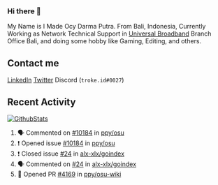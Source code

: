 ### Hi there 👋

My Name is I Made Ocy Darma Putra. From Bali, Indonesia, Currently Working as Network Technical Support in [Universal Broadband](https://universal.net.id) Branch Office Bali, and doing some hobby like Gaming, Editing, and others.

## Contact me

[LinkedIn](https://linkedin.com/in/troke) [Twitter](https://twitter.com/darma_ochi) Discord (`troke.id#0027`)

## Recent Activity

[![GithubStats](https://github-readme-stats.vercel.app/api?username=troke12&show_icons=true)](https://github.com/troke12)

<!--START_SECTION:activity-->
1. 🗣 Commented on [#10184](https://github.com//ppy/osu/issues/10184) in [ppy/osu](https://github.com//ppy/osu)
2. ❗️ Opened issue [#10184](https://github.com//ppy/osu/issues/10184) in [ppy/osu](https://github.com//ppy/osu)
3. ❗️ Closed issue [#24](https://github.com//alx-xlx/goindex/issues/24) in [alx-xlx/goindex](https://github.com//alx-xlx/goindex)
4. 🗣 Commented on [#24](https://github.com//alx-xlx/goindex/issues/24) in [alx-xlx/goindex](https://github.com//alx-xlx/goindex)
5. 💪 Opened PR [#4169](https://github.com//ppy/osu-wiki/pull/4169) in [ppy/osu-wiki](https://github.com//ppy/osu-wiki)
<!--END_SECTION:activity-->

